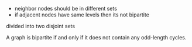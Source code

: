 * neighbor nodes should be in different sets
* if adjacent nodes have same levels then its not bipartite


divided into two disjoint sets 

A graph is bipartite if and only if it does not contain any odd-length cycles.